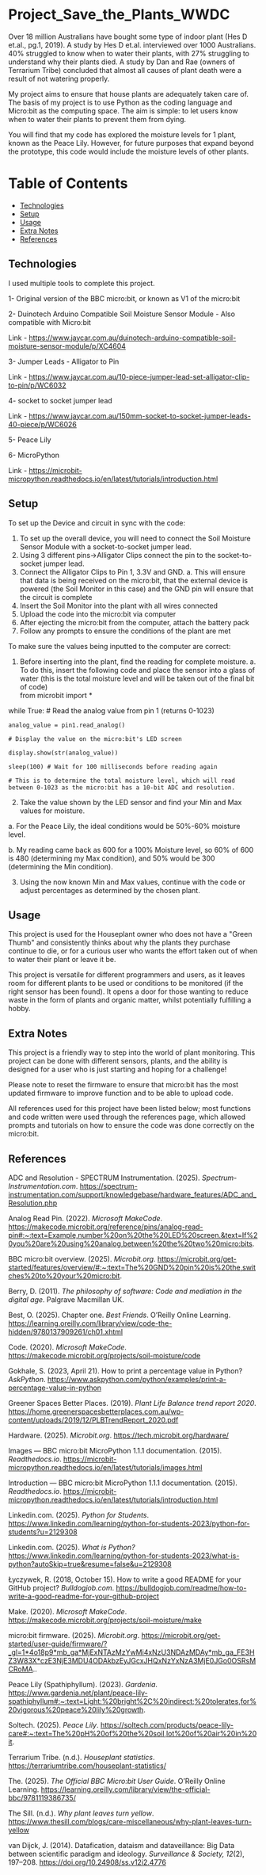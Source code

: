 # Project_Save_the_Plants_WWDC 

Over 18 million Australians have bought some type of indoor plant (Hes D et.al., pg.1, 2019). A study by Hes D et.al. interviewed over 1000 Australians. 40% struggled to know when to water their plants, with 27% struggling to understand why their plants died. A study by Dan and Rae (owners of Terrarium Tribe) concluded that almost all causes of plant death were a result of not watering properly. 

My project aims to ensure that house plants are adequately taken care of. The basis of my project is to use Python as the coding language and Micro:bit as the computing space. The aim is simple: to let users know when to water their plants to prevent them from dying. 

You will find that my code has explored the moisture levels for 1 plant, known as the Peace Lily. However, for future purposes that expand beyond the prototype, this code would include the moisture levels of other plants. 

# Table of Contents
* [Technologies](#technologies)
* [Setup](#setup)
* [Usage](#usage)
* [Extra Notes](#extra-notes)
* [References](#references)


## Technologies

I used multiple tools to complete this project. 

1- Original version of the BBC micro:bit, or known as V1 of the micro:bit 

2- Duinotech Arduino Compatible Soil Moisture Sensor Module - Also compatible with Micro:bit 

Link - https://www.jaycar.com.au/duinotech-arduino-compatible-soil-moisture-sensor-module/p/XC4604 

3- Jumper Leads - Alligator to Pin 

Link - https://www.jaycar.com.au/10-piece-jumper-lead-set-alligator-clip-to-pin/p/WC6032

4- socket to socket jumper lead 

Link - https://www.jaycar.com.au/150mm-socket-to-socket-jumper-leads-40-piece/p/WC6026

5- Peace Lily 

6- MicroPython 

Link - https://microbit-micropython.readthedocs.io/en/latest/tutorials/introduction.html

## Setup

To set up the Device and circuit in sync with the code: 

1. To set up the overall device, you will need to connect the Soil Moisture Sensor Module with a socket-to-socket jumper lead. 
2. Using 3 different pins->Alligator Clips connect the pin to the socket-to-socket jumper lead. 
3. Connect the Alligator Clips to Pin 1, 3.3V and GND.
   a. This will ensure that data is being received on the micro:bit, that the external device is powered (the Soil Monitor in this case) and the GND pin will ensure that the circuit is complete
4. Insert the Soil Monitor into the plant with all wires connected
5. Upload the code into the micro:bit via computer
6. After ejecting the micro:bit from the computer, attach the battery pack
7. Follow any prompts to ensure the conditions of the plant are met

 To make sure the values being inputted to the computer are correct:
 1. Before inserting into the plant, find the reading for complete moisture.
    a. To do this, insert the following code and place the sensor into a glass of water (this is the total moisture level and will be taken out of the final bit of code)  
    from microbit import *

   while True:
    # Read the analog value from pin 1 (returns 0-1023)
   
    analog_value = pin1.read_analog()
   
    # Display the value on the micro:bit's LED screen
    
    display.show(str(analog_value))
    
    sleep(100) # Wait for 100 milliseconds before reading again
   
    # This is to determine the total moisture level, which will read between 0-1023 as the micro:bit has a 10-bit ADC and resolution. 
 
  2. Take the value shown by the LED sensor and find your Min and Max values for moisture. 

a. For the Peace Lily, the ideal conditions would be 50%-60% moisture level. 
    
b. My reading came back as 600 for a 100% Moisture level, so 60% of 600 is 480 (determining my Max condition), and 50% would be 300 (determining the Min condition). 

  3. Using the now known Min and Max values, continue with the code or adjust percentages as determined by the chosen plant.

## Usage

This project is used for the Houseplant owner who does not have a "Green Thumb" and consistently thinks about why the plants they purchase continue to die, or for a curious user who wants the effort taken out of when to water their plant or leave it be. 

This project is versatile for different programmers and users, as it leaves room for different plants to be used or conditions to be monitored (if the right sensor has been found). 
It opens a door for those wanting to reduce waste in the form of plants and organic matter, whilst potentially fulfilling a hobby. 

## Extra Notes

This project is a friendly way to step into the world of plant monitoring. This project can be done with different sensors, plants, and the ability is designed for a user who is just starting and hoping for a challenge!

Please note to reset the firmware to ensure that micro:bit has the most updated firmware to improve function and to be able to upload code. 

All references used for this project have been listed below; most functions and code written were used through the references page, which allowed prompts and tutorials on how to ensure the code was done correctly on the micro:bit. 

## References

ADC and Resolution - SPECTRUM Instrumentation. (2025). *Spectrum-Instrumentation.com*. https://spectrum-instrumentation.com/support/knowledgebase/hardware_features/ADC_and_Resolution.php

Analog Read Pin. (2022). *Microsoft MakeCode*. https://makecode.microbit.org/reference/pins/analog-read-pin#:~:text=Example,number%20on%20the%20LED%20screen.&text=If%20you%20are%20using%20analog,between%20the%20two%20micro:bits.

BBC micro:bit overview. (2025). *Microbit.org*. https://microbit.org/get-started/features/overview/#:~:text=The%20GND%20pin%20is%20the,switches%20to%20your%20micro:bit.

Berry, D. (2011). *The philosophy of software: Code and mediation in the digital age*. Palgrave Macmillan UK.

Best, O. (2025). Chapter one. *Best Friends*. O’Reilly Online Learning. https://learning.oreilly.com/library/view/code-the-hidden/9780137909261/ch01.xhtml

Code. (2020). *Microsoft MakeCode*. https://makecode.microbit.org/projects/soil-moisture/code

Gokhale, S. (2023, April 21). How to print a percentage value in Python? *AskPython*. https://www.askpython.com/python/examples/print-a-percentage-value-in-python

Greener Spaces Better Places. (2019). *Plant Life Balance trend report 2020*. https://home.greenerspacesbetterplaces.com.au/wp-content/uploads/2019/12/PLBTrendReport_2020.pdf

Hardware. (2025). *Microbit.org*. https://tech.microbit.org/hardware/

Images — BBC micro:bit MicroPython 1.1.1 documentation. (2015). *Readthedocs.io*. https://microbit-micropython.readthedocs.io/en/latest/tutorials/images.html

Introduction — BBC micro:bit MicroPython 1.1.1 documentation. (2015). *Readthedocs.io*. https://microbit-micropython.readthedocs.io/en/latest/tutorials/introduction.html

Linkedin.com. (2025). *Python for Students*. https://www.linkedin.com/learning/python-for-students-2023/python-for-students?u=2129308

Linkedin.com. (2025). *What is Python?* https://www.linkedin.com/learning/python-for-students-2023/what-is-python?autoSkip=true&resume=false&u=2129308

Łyczywek, R. (2018, October 15). How to write a good README for your GitHub project? *Bulldogjob.com*. https://bulldogjob.com/readme/how-to-write-a-good-readme-for-your-github-project

Make. (2020). *Microsoft MakeCode*. https://makecode.microbit.org/projects/soil-moisture/make

micro:bit firmware. (2025). *Microbit.org*. https://microbit.org/get-started/user-guide/firmware/?_gl=1*4o18p9*mb_ga*MjExNTAzMzYwMi4xNzU3NDAzMDAy*mb_ga_FE3HZ3W83X*czE3NjE3MDU4ODAkbzEyJGcxJHQxNzYxNzA3MjE0JGo0OSRsMCRoMA..

Peace Lily (Spathiphyllum). (2023). *Gardenia*. https://www.gardenia.net/plant/peace-lily-spathiphyllum#:~:text=Light:%20bright%2C%20indirect;%20tolerates,for%20vigorous%20peace%20lily%20growth.

Soltech. (2025). *Peace Lily*. https://soltech.com/products/peace-lily-care#:~:text=The%20pH%20of%20the%20soil,lot%20of%20air%20in%20it.

Terrarium Tribe. (n.d.). *Houseplant statistics*. https://terrariumtribe.com/houseplant-statistics/

The. (2025). *The Official BBC Micro:bit User Guide*. O’Reilly Online Learning. https://learning.oreilly.com/library/view/the-official-bbc/9781119386735/

The Sill. (n.d.). *Why plant leaves turn yellow*. https://www.thesill.com/blogs/care-miscellaneous/why-plant-leaves-turn-yellow

van Dijck, J. (2014). Datafication, dataism and dataveillance: Big Data between scientific paradigm and ideology. *Surveillance & Society, 12*(2), 197–208. https://doi.org/10.24908/ss.v12i2.4776
